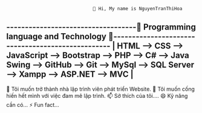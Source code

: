                                     👋 Hi, My name is NguyenTranThiHoa
                      
 -----------------------------------👀 Programming language and Technology 👀--------------------------------------------------
 | HTML --> CSS --> JavaScript --> Bootstrap --> PHP --> C# --> Java Swing --> GitHub --> Git --> MySql --> SQL Server --> Xampp --> ASP.NET --> MVC  |
 ------------------------------------------------------------------------------------------------------------------------------------------------------

 🌱 Tôi muốn trở thành nhà lập trình viên phát triển Website.
 💞️ Tôi muốn cống hiến hết mình với việc đam mê lập trình. 
 📫 Sở thích của tôi....
 😄 Kỹ năng cần có...
 ⚡ Fun fact...
